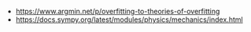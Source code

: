 - https://www.argmin.net/p/overfitting-to-theories-of-overfitting
- https://docs.sympy.org/latest/modules/physics/mechanics/index.html